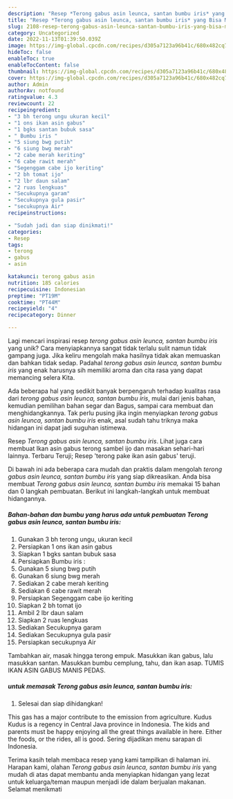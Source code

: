 ```yaml
---
description: "Resep *Terong gabus asin leunca, santan bumbu iris* yang Bisa Manjain Lidah"
title: "Resep *Terong gabus asin leunca, santan bumbu iris* yang Bisa Manjain Lidah"
slug: 2108-resep-terong-gabus-asin-leunca-santan-bumbu-iris-yang-bisa-manjain-lidah
category: Uncategorized
date: 2022-11-13T01:39:50.039Z
image: https://img-global.cpcdn.com/recipes/d305a7123a96b41c/680x482cq70/terong-gabus-asin-leunca-santan-bumbu-iris-foto-resep-utama.jpg
hideToc: false
enableToc: true
enableTocContent: false
thumbnail: https://img-global.cpcdn.com/recipes/d305a7123a96b41c/680x482cq70/terong-gabus-asin-leunca-santan-bumbu-iris-foto-resep-utama.jpg
cover: https://img-global.cpcdn.com/recipes/d305a7123a96b41c/680x482cq70/terong-gabus-asin-leunca-santan-bumbu-iris-foto-resep-utama.jpg
author: Admin
authorAv: notfound
ratingvalue: 4.3
reviewcount: 22
recipeingredient:
- "3 bh terong ungu ukuran kecil"
- "1 ons ikan asin gabus"
- "1 bgks santan bubuk sasa"
- " Bumbu iris "
- "5 siung bwg putih"
- "6 siung bwg merah"
- "2 cabe merah keriting"
- "6 cabe rawit merah"
- "Segenggam cabe ijo keriting"
- "2 bh tomat ijo"
- "2 lbr daun salam"
- "2 ruas lengkuas"
- "Secukupnya garam"
- "Secukupnya gula pasir"
- "secukupnya Air"
recipeinstructions:

- "Sudah jadi dan siap dinikmati!"
categories:
- Resep
tags:
- terong
- gabus
- asin

katakunci: terong gabus asin 
nutrition: 185 calories
recipecuisine: Indonesian
preptime: "PT19M"
cooktime: "PT44M"
recipeyield: "4"
recipecategory: Dinner

---
```





Lagi mencari inspirasi resep *terong gabus asin leunca, santan bumbu iris* yang unik? Cara menyiapkannya sangat tidak terlalu sulit namun tidak gampang juga. Jika keliru mengolah maka hasilnya tidak akan memuaskan dan bahkan tidak sedap. Padahal *terong gabus asin leunca, santan bumbu iris* yang enak harusnya sih memiliki aroma dan cita rasa yang dapat memancing selera Kita.





Ada beberapa hal yang sedikit banyak berpengaruh terhadap kualitas rasa dari *terong gabus asin leunca, santan bumbu iris*, mulai dari jenis bahan, kemudian pemilihan bahan segar dan Bagus, sampai cara membuat dan menghidangkannya. Tak perlu pusing jika ingin menyiapkan *terong gabus asin leunca, santan bumbu iris* enak,      asal sudah tahu triknya maka hidangan ini dapat jadi suguhan istimewa.














Resep *Terong gabus asin leunca, santan bumbu iris*. Lihat juga cara membuat Ikan asin gabus terong sambel ijo dan masakan sehari-hari lainnya. Terbaru Teruji; Resep &#39;terong pake ikan asin gabus&#39; teruji.






Di bawah ini ada beberapa cara mudah dan praktis dalam mengolah *terong gabus asin leunca, santan bumbu iris* yang siap dikreasikan. Anda bisa membuat *Terong gabus asin leunca, santan bumbu iris* memakai 15 bahan dan 0 langkah pembuatan. Berikut ini langkah-langkah untuk membuat hidangannya.

<!--inarticleads1-->

##### Bahan-bahan dan bumbu yang harus ada untuk pembuatan *Terong gabus asin leunca, santan bumbu iris*:

1. Gunakan 3 bh terong ungu, ukuran kecil
1. Persiapkan 1 ons ikan asin gabus
1. Siapkan 1 bgks santan bubuk sasa
1. Persiapkan  Bumbu iris :
1. Gunakan 5 siung bwg putih
1. Gunakan 6 siung bwg merah
1. Sediakan 2 cabe merah keriting
1. Sediakan 6 cabe rawit merah
1. Persiapkan Segenggam cabe ijo keriting
1. Siapkan 2 bh tomat ijo
1. Ambil 2 lbr daun salam
1. Siapkan 2 ruas lengkuas
1. Sediakan Secukupnya garam
1. Sediakan Secukupnya gula pasir
1. Persiapkan secukupnya Air


Tambahkan air, masak hingga terong empuk. Masukkan ikan gabus, lalu masukkan santan. Masukkan bumbu cemplung, tahu, dan ikan asap. TUMIS IKAN ASIN GABUS MANIS PEDAS. 

<!--inarticleads2-->

#####  untuk memasak *Terong gabus asin leunca, santan bumbu iris*:


1. Selesai dan siap dihidangkan!

This gas has a major contribute to the emission from agriculture. Kudus Kudus is a regency in Central Java province in Indonesia. The kids and parents must be happy enjoying all the great things available in here. Either the foods, or the rides, all is good. Sering dijadikan menu sarapan di Indonesia. 

Terima kasih telah membaca resep yang kami tampilkan di halaman ini. Harapan kami, olahan *Terong gabus asin leunca, santan bumbu iris* yang mudah di atas dapat membantu anda menyiapkan hidangan yang lezat untuk keluarga/teman maupun menjadi ide dalam berjualan makanan. Selamat menikmati
